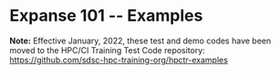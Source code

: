 # Expanse 101 -- Examples

**Note:** Effective January, 2022, these test and demo codes have been moved to the HPC/CI Training Test Code repository:  
https://github.com/sdsc-hpc-training-org/hpctr-examples

